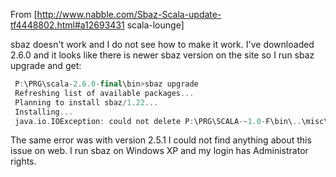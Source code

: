 From [http://www.nabble.com/Sbaz-Scala-update-tf4448802.html#a12693431 scala-lounge]

sbaz doesn't work and I do not see how to make it work.
I've downloaded  2.6.0 and it looks like there is newer sbaz version on the site so I run sbaz upgrade and get:
```scala
 P:\PRG\scala-2.6.0-final\bin>sbaz upgrade
 Refreshing list of available packages...
 Planning to install sbaz/1.22...
 Installing...
 java.io.IOException: could not delete P:\PRG\SCALA-~1.0-F\bin\..\misc\sbaz\scala- library.jar
```
The same error was with version 2.5.1
I could not find anything about this issue on web.
I run sbaz on Windows XP and my login has Administrator rights.
